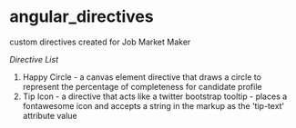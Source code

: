 angular_directives
==================

custom directives created for Job Market Maker

*Directive List*
1. Happy Circle - a canvas element directive that draws a circle to represent the percentage of completeness for candidate profile
2. Tip Icon - a directive that acts like a twitter bootstrap tooltip - places a fontawesome icon and accepts a string in the markup as the 'tip-text' attribute value

